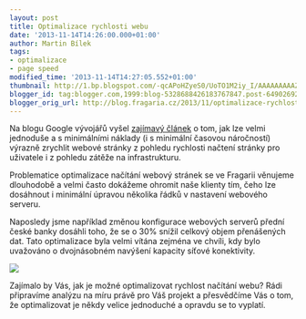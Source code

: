 ```yaml
---
layout: post
title: Optimalizace rychlosti webu
date: '2013-11-14T14:26:00.000+01:00'
author: Martin Bílek
tags:
- optimalizace
- page speed
modified_time: '2013-11-14T14:27:05.552+01:00'
thumbnail: http://1.bp.blogspot.com/-qcAPoHZyeS0/UoTO1M2iy_I/AAAAAAAAAZM/uIGfBwb6_Tw/s72-c/Screen+Shot+2013-11-14+at+14.22.43.png
blogger_id: tag:blogger.com,1999:blog-5328688426183767847.post-6490269258106447395
blogger_orig_url: http://blog.fragaria.cz/2013/11/optimalizace-rychlosti-webu.html
---
```


  

Na blogu Google vývojářů vyšel [zajímavý
článek](http://googledevelopers.blogspot.cz/2013/11/speeding-up-mobile-pages-with.html)
o tom, jak lze velmi jednoduše a s minimálními náklady (i s minimální
časovou náročností) výrazně zrychlit webové stránky z pohledu rychlosti
načtení stránky pro uživatele i z pohledu zátěže na infrastrukturu.

  

Problematice optimalizace načítání webový stránek se ve Fragarii
věnujeme dlouhodobě a velmi často dokážeme ohromit naše klienty tím,
čeho lze dosáhnout i minimální úpravou několika řádků v nastavení
webového serveru.

  

Naposledy jsme například změnou konfigurace webových serverů přední
české banky dosáhli toho, že se o 30% snížil celkový objem přenášených
dat. Tato optimalizace byla velmi vítána zejména ve chvíli, kdy bylo
uvažováno o dvojnásobném navýšení kapacity síťové
konektivity.

  

[![](http://1.bp.blogspot.com/-qcAPoHZyeS0/UoTO1M2iy_I/AAAAAAAAAZM/uIGfBwb6_Tw/s640/Screen+Shot+2013-11-14+at+14.22.43.png)](http://1.bp.blogspot.com/-qcAPoHZyeS0/UoTO1M2iy_I/AAAAAAAAAZM/uIGfBwb6_Tw/s1600/Screen+Shot+2013-11-14+at+14.22.43.png)

  

Zajímalo by Vás, jak je možné optimalizovat rychlost načítání webu? Rádi
připravíme analýzu na míru právě pro Váš projekt a přesvědčíme Vás o
tom, že optimalizovat je někdy velice jednoduché a opravdu se to
vyplatí.
